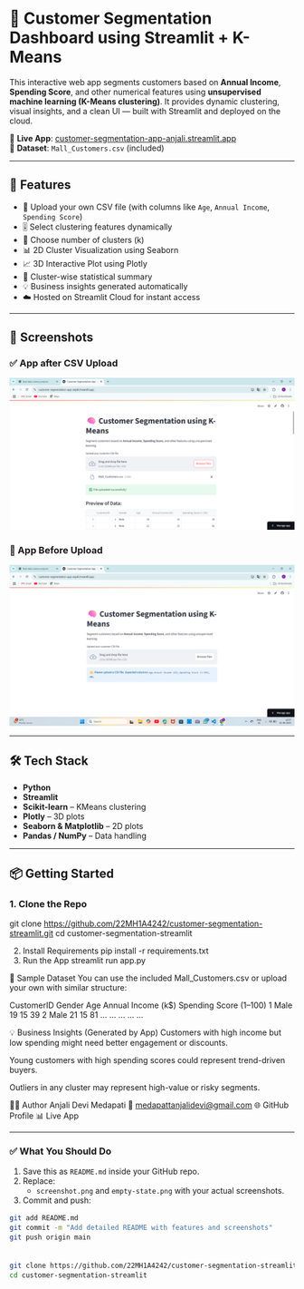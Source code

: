# 🧠 Customer Segmentation Dashboard using Streamlit + K-Means

This interactive web app segments customers based on **Annual Income**, **Spending Score**, and other numerical features using **unsupervised machine learning (K-Means clustering)**. It provides dynamic clustering, visual insights, and a clean UI — built with Streamlit and deployed on the cloud.

🔗 **Live App**: [customer-segmentation-app-anjali.streamlit.app](https://customer-segmentation-app-anjali.streamlit.app)  
📁 **Dataset**: `Mall_Customers.csv` (included)

---

## 🚀 Features

- 📂 Upload your own CSV file (with columns like `Age`, `Annual Income`, `Spending Score`)
- 🎚️ Select clustering features dynamically
- 🔢 Choose number of clusters (k)
- 📊 2D Cluster Visualization using Seaborn
- 📈 3D Interactive Plot using Plotly
- 📄 Cluster-wise statistical summary
- 💡 Business insights generated automatically
- ☁️ Hosted on Streamlit Cloud for instant access

---

## 📸 Screenshots

### ✅ App after CSV Upload
![App after Upload](screenshot.png)

### 📂 App Before Upload
![App before Upload](empty-state.png)

---

## 🛠️ Tech Stack

- **Python**
- **Streamlit**
- **Scikit-learn** – KMeans clustering
- **Plotly** – 3D plots
- **Seaborn & Matplotlib** – 2D plots
- **Pandas / NumPy** – Data handling

---

## 📦 Getting Started

### 1. Clone the Repo

git clone https://github.com/22MH1A4242/customer-segmentation-streamlit.git
cd customer-segmentation-streamlit

2. Install Requirements
pip install -r requirements.txt
3. Run the App
streamlit run app.py

📁 Sample Dataset
You can use the included Mall_Customers.csv or upload your own with similar structure:

CustomerID	Gender	Age	Annual Income (k$)	Spending Score (1–100)
1	Male	19	15	39
2	Male	21	15	81
...	...	...	...	...

💡 Business Insights (Generated by App)
Customers with high income but low spending might need better engagement or discounts.

Young customers with high spending scores could represent trend-driven buyers.

Outliers in any cluster may represent high-value or risky segments.

👩‍💻 Author
Anjali Devi Medapati
📧 medapattanjalidevi@gmail.com
🌐 GitHub Profile
📊 Live App


---

### ✅ What You Should Do

1. Save this as `README.md` inside your GitHub repo.
2. Replace:
   - `screenshot.png` and `empty-state.png` with your actual screenshots.
3. Commit and push:
```bash
git add README.md
git commit -m "Add detailed README with features and screenshots"
git push origin main


git clone https://github.com/22MH1A4242/customer-segmentation-streamlit.git
cd customer-segmentation-streamlit
